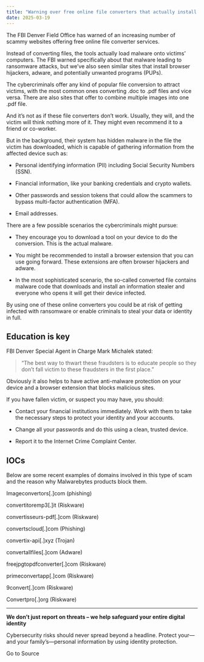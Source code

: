 ```yaml
---
title: "Warning over free online file converters that actually install malware"
date: 2025-03-19
---
```


The FBI Denver Field Office has warned of an increasing number of scammy websites offering free online file converter services.

Instead of converting files, the tools actually load malware onto victims’ computers. The FBI warned specifically about that malware leading to ransomware attacks, but we’ve also seen similar sites that install browser hijackers, adware, and potentially unwanted programs (PUPs).

The cybercriminals offer any kind of popular file conversion to attract victims, with the most common ones converting .doc to .pdf files and vice versa. There are also sites that offer to combine multiple images into one .pdf file.

And it’s not as if these file converters don’t work. Usually, they will, and the victim will think nothing more of it. They might even recommend it to a friend or co-worker.

But in the background, their system has hidden malware in the file the victim has downloaded, which is capable of gathering information from the affected device such as:

- Personal identifying information (PII) including Social Security Numbers (SSN).

- Financial information, like your banking credentials and crypto wallets.

- Other passwords and session tokens that could allow the scammers to bypass multi-factor authentication (MFA).

- Email addresses.

There are a few possible scenarios the cybercriminals might pursue:

- They encourage you to download a tool on your device to do the conversion. This is the actual malware.

- You might be recommended to install a browser extension that you can use going forward. These extensions are often browser hijackers and adware.

- In the most sophisticated scenario, the so-called converted file contains malware code that downloads and install an information stealer and everyone who opens it will get their device infected.

By using one of these online converters you could be at risk of getting infected with ransomware or enable criminals to steal your data or identity in full.

## Education is key

FBI Denver Special Agent in Charge Mark Michalek stated:

> “The best way to thwart these fraudsters is to educate people so they don’t fall victim to these fraudsters in the first place.”

Obviously it also helps to have active anti-malware protection on your device and a browser extension that blocks malicious sites.

If you have fallen victim, or suspect you may have, you should:

- Contact your financial institutions immediately. Work with them to take the necessary steps to protect your identity and your accounts.

- Change all your passwords and do this using a clean, trusted device.

- Report it to the Internet Crime Complaint Center.

## **IOCs**

Below are some recent examples of domains involved in this type of scam and the reason why Malwarebytes products block them.

Imageconvertors\[.\]com (phishing)

convertitoremp3\[.\]it (Riskware)

convertisseurs-pdf\[.\]com (Riskware)

convertscloud\[.\]com (Phishing)

convertix-api\[.\]xyz (Trojan)

convertallfiles\[.\]com (Adware)

freejpgtopdfconverter\[.\]com (Riskware)

primeconvertapp\[.\]com (Riskware)

9convert\[.\]com (Riskware)

Convertpro\[.\]org (Riskware)

* * *

**We don’t just report on threats – we help safeguard your entire digital identity**

Cybersecurity risks should never spread beyond a headline. Protect your—and your family’s—personal information by using identity protection.

Go to Source
